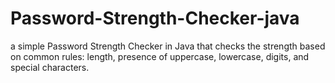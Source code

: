 # Password-Strength-Checker-java
 a simple Password Strength Checker in Java that checks the strength based on common rules: length, presence of uppercase, lowercase, digits, and special characters.

